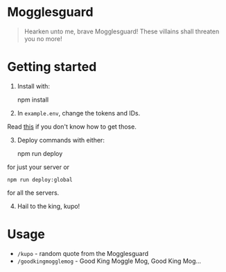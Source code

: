 # Mogglesguard

> Hearken unto me, brave Mogglesguard! These villains shall threaten you no more!

# Getting started

1. Install with:

   npm install

2. In `example.env`, change the tokens and IDs.

Read [this](https://discordjs.guide/preparations/setting-up-a-bot-application.html) if you don't know how to get those.

3. Deploy commands with either:

   npm run deploy

for just your server or

    npm run deploy:global

for all the servers.

4. Hail to the king, kupo!

# Usage

- `/kupo` - random quote from the Mogglesguard
- `/goodkingmogglemog` - Good King Moggle Mog, Good King Mog...
